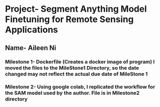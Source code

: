 # Project- Segment Anything Model Finetuning for Remote Sensing Applications
## Name- Aileen Ni
### Milestone 1- Dockerfile (Creates a docker image of program) I moved the files to the MileStone1 Directory, so the date changed may not reflect the actual due date of MileStone 1
### Milestone 2- Using google colab, I replicated the workflow for the SAM model used by the author. File is in Milestone2 directory